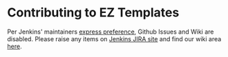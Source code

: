 Contributing to EZ Templates
============================

Per Jenkins' maintainers [express preference][1], Github Issues and Wiki are disabled. Please raise any items
on [Jenkins JIRA site][3] and find our wiki area [here][2].

[1]: https://groups.google.com/d/msg/jenkinsci-dev/NVLHCFegfYw/pgwDSL9cCwAJ
[2]: https://wiki.jenkins-ci.org/display/JENKINS/EZ+Templates+Plugin
[3]: http://issues.jenkins-ci.org/secure/IssueNavigator.jspa?mode=hide&reset=true&jqlQuery=project+%3D+JENKINS+AND+status+in+%28Open%2C+%22In+Progress%22%2C+Reopened%29+AND+component+%3D+%27ez-templates-plugin%27